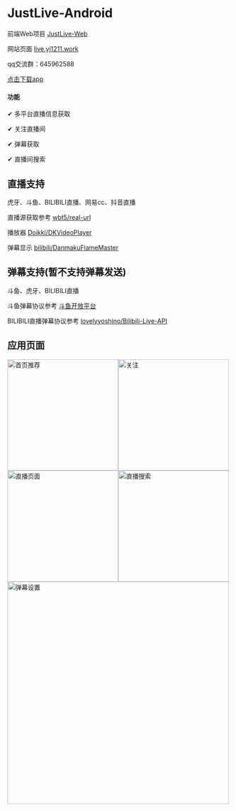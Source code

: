 # JustLive-Android
前端Web项目    [JustLive-Web](https://github.com/guyijie1211/JustLive-Web)

网站页面    [live.yj1211.work](http://live.yj1211.work)

qq交流群：645962588

[点击下载app](https://github.com/guyijie1211/JustLive-Android/releases)

#### 功能

✔	多平台直播信息获取

✔	关注直播间

✔	弹幕获取

✔	直播间搜索



## 直播支持

虎牙、斗鱼、BILIBILI直播、网易cc、抖音直播

直播源获取参考	[wbt5/real-url](https://github.com/wbt5/real-url)

播放器	[Doikki/DKVideoPlayer](https://github.com/Doikki/DKVideoPlayer)

弹幕显示 [bilibili/DanmakuFlameMaster](https://github.com/bilibili/DanmakuFlameMaster)

## 弹幕支持(暂不支持弹幕发送)

斗鱼、虎牙、BILIBILI直播

斗鱼弹幕协议参考	[斗鱼开放平台](https://open.douyu.com/source/api/63)

BILIBILI直播弹幕协议参考	[lovelyyoshino/Bilibili-Live-API](https://github.com/lovelyyoshino/Bilibili-Live-API)

## 应用页面

<img src="https://github.com/guyijie1211/JustLive-Android/blob/master/pic/1.jpg" width="250" alt="首页推荐"><img src="https://github.com/guyijie1211/JustLive-Android/blob/master/pic/2.jpg" width="250" alt="关注">
<img src="https://github.com/guyijie1211/JustLive-Android/blob/master/pic/3.jpg" width="250" alt="直播页面"><img src="https://github.com/guyijie1211/JustLive-Android/blob/master/pic/5.png" width="250" alt="直播搜索">
<img src="https://github.com/guyijie1211/JustLive-Android/blob/master/pic/4.jpg" width="500" alt="弹幕设置">
